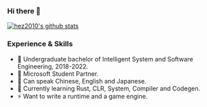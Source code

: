 ### Hi there 👋
[![hez2010's github stats](https://github-readme-stats.vercel.app/api?username=hez2010&show_icons=true&icon_color=199861&count_private=true)](https://github.com/hez2010)
### Experience & Skills

- 🏫 Undergraduate bachelor of Intelligent System and Software Engineering, 2018-2022. 
- 👯 Microsoft Student Partner. 
- 💬 Can speak Chinese, English and Japanese. 
- 🌱 Currently learning Rust, CLR, System, Compiler and Codegen. 
- ⚡ Want to write a runtime and a game engine.
